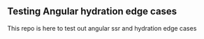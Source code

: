 ## Testing Angular hydration edge cases

This repo is here to test out angular ssr and hydration edge cases
